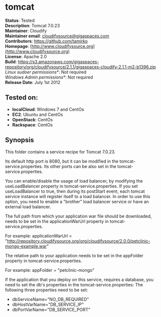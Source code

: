 # tomcat 

**Status**: Tested  
**Description**: Tomcat 7.0.23  
**Maintainer**:       Cloudify  
**Maintainer email**: cloudifysource@gigaspaces.com  
**Contributors**:    https://github.com/tamirko       
**Homepage**:   [http://www.cloudifysource.org](http://www.cloudifysource.org)  
**License**:      Apache 2.0   
**Build**: https://s3.amazonaws.com/gigaspaces-repository/org/cloudifysource/2.1.1/gigaspaces-cloudify-2.1.1-m2-b1396.zip  
**Linux* sudoer permissions**:	Not required  
**Windows* Admin permissions**:  Not required    
**Release Date**: July 1st 2012  


Tested on:
--------

* <strong>localCloud</strong>: Windows 7 and CentOs 
* <strong>EC2</strong>: Ubuntu and CentOs 
* <strong>OpenStack</strong>: CentOs 
* <strong>Rackspace</strong>: CentOs 



Synopsis
--------

This folder contains a service recipe for Tomcat 7.0.23.

Its default http port is 8080, but it can be modified in the tomcat-service.properties.
Its other ports can be also set in the tomcat-service.properties.

You can enable/disable the usage of load balancer, by modifying the useLoadBalancer property in tomcat-service.properties.
If you set useLoadBalancer to true, then during its postStart event, each tomcat service instance will register itself to a load balancer.
In order to use this option, you need to enable a "brother" load balancer service or have an external load balancer.

The full path from which your application war file should be downloaded, needs to be set in the applicationWarUrl property in tomcat-service.properties.

For example:
applicationWarUrl = "http://repository.cloudifysource.org/org/cloudifysource/2.0.0/petclinic-mongo-example.war"


The relative path to your application needs to be set in the appFolder property in tomcat-service.properties.

For example:
appFolder = "petclinic-mongo"


If the application that you deploy on this service, requires a database, you need to set the db's properties in the tomcat-service.properties: 
The following three properties need to be set: 
* dbServiceName="NO_DB_REQUIRED"
* dbHostVarName="DB_SERVICE_IP"
* dbPortVarName="DB_SERVICE_PORT"
